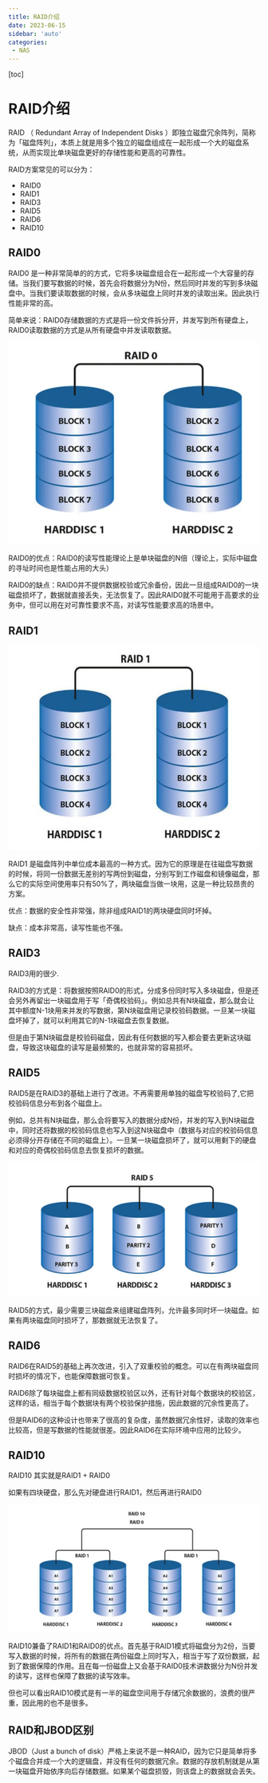 ```yaml
---
title: RAID介绍
date: 2023-06-15
sidebar: 'auto'
categories: 
 - NAS
---
```


[toc]

# RAID介绍

RAID （ Redundant Array of Independent Disks ）即独立磁盘冗余阵列，简称为「磁盘阵列」，本质上就是用多个独立的磁盘组成在一起形成一个大的磁盘系统，从而实现比单块磁盘更好的存储性能和更高的可靠性。

RAID方案常见的可以分为：
- RAID0
- RAID1
- RAID3
- RAID5
- RAID6
- RAID10

## RAID0

RAID0 是一种非常简单的的方式，它将多块磁盘组合在一起形成一个大容量的存储。当我们要写数据的时候，首先会将数据分为N份，然后同时并发的写到多块磁盘中。当我们要读取数据的时候，会从多块磁盘上同时并发的读取出来。因此执行性能非常的高。

简单来说：RAID0存储数据的方式是将一份文件拆分开，并发写到所有硬盘上，RAID0读取数据的方式是从所有硬盘中并发读取数据。

![raid_20230615134113.png](../blog_img/raid_20230615134113.png)

RAID0的优点：RAID0的读写性能理论上是单块磁盘的N倍（理论上，实际中磁盘的寻址时间也是性能占用的大头）

RAID0的缺点：RAID0并不提供数据校验或冗余备份，因此一旦组成RAID0的一块磁盘损坏了，数据就直接丢失，无法恢复了。因此RAID0就不可能用于高要求的业务中，但可以用在对可靠性要求不高，对读写性能要求高的场景中。

## RAID1

![raid_20230615135313.png](../blog_img/raid_20230615135313.png)

RAID1 是磁盘阵列中单位成本最高的一种方式。因为它的原理是在往磁盘写数据的时候，将同一份数据无差别的写两份到磁盘，分别写到工作磁盘和镜像磁盘，那么它的实际空间使用率只有50%了，两块磁盘当做一块用，这是一种比较昂贵的方案。

优点：数据的安全性非常强，除非组成RAID1的两块硬盘同时坏掉。

缺点：成本非常高，读写性能也不强。 

## RAID3

RAID3用的很少.

RAID3的方式是：将数据按照RAID0的形式，分成多份同时写入多块磁盘，但是还会另外再留出一块磁盘用于写「奇偶校验码」。例如总共有N块磁盘，那么就会让其中额度N-1块用来并发的写数据，第N块磁盘用记录校验码数据。一旦某一块磁盘坏掉了，就可以利用其它的N-1块磁盘去恢复数据。

但是由于第N块磁盘是校验码磁盘，因此有任何数据的写入都会要去更新这块磁盘，导致这块磁盘的读写是最频繁的，也就非常的容易损坏。

## RAID5

RAID5是在RAID3的基础上进行了改进。不再需要用单独的磁盘写校验码了,它把校验码信息分布到各个磁盘上。

例如，总共有N块磁盘，那么会将要写入的数据分成N份，并发的写入到N块磁盘中，同时还将数据的校验码信息也写入到这N块磁盘中（数据与对应的校验码信息必须得分开存储在不同的磁盘上）。一旦某一块磁盘损坏了，就可以用剩下的硬盘和对应的奇偶校验码信息去恢复损坏的数据。

![raid_20230615140236.png](../blog_img/raid_20230615140236.png)

RAID5的方式，最少需要三块磁盘来组建磁盘阵列，允许最多同时坏一块磁盘。如果有两块磁盘同时损坏了，那数据就无法恢复了。

## RAID6

RAID6在RAID5的基础上再次改进，引入了双重校验的概念。可以在有两块磁盘同时损坏的情况下，也能保障数据可恢复。

RAID6除了每块磁盘上都有同级数据校验区以外，还有针对每个数据块的校验区，这样的话，相当于每个数据块有两个校验保护措施，因此数据的冗余性更高了。

但是RAID6的这种设计也带来了很高的复杂度，虽然数据冗余性好，读取的效率也比较高，但是写数据的性能就很差。因此RAID6在实际环境中应用的比较少。

## RAID10

RAID10 其实就是RAID1 + RAID0

如果有四块硬盘，那么先对硬盘进行RAID1，然后再进行RAID0

![raid_20230615140746.png](../blog_img/raid_20230615140746.png)

RAID10兼备了RAID1和RAID0的优点。首先基于RAID1模式将磁盘分为2份，当要写入数据的时候，将所有的数据在两份磁盘上同时写入，相当于写了双份数据，起到了数据保障的作用。且在每一份磁盘上又会基于RAID0技术讲数据分为N份并发的读写，这样也保障了数据的读写效率。

但也可以看出RAID10模式是有一半的磁盘空间用于存储冗余数据的，浪费的很严重，因此用的也不是很多。

## RAID和JBOD区别

JBOD（Just a bunch of disk）严格上来说不是一种RAID，因为它只是简单将多个磁盘合并成一个大的逻辑盘，并没有任何的数据冗余。数据的存放机制就是从第一块磁盘开始依序向后存储数据。如果某个磁盘损毁，则该盘上的数据就会丢失。